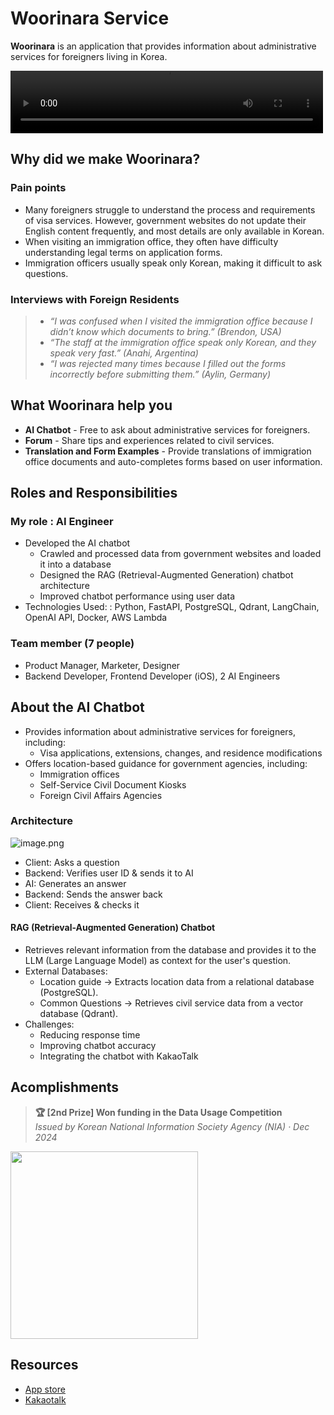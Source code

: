 # Woorinara Service

**Woorinara** is an application that provides information about administrative services for foreigners living in Korea.

<video width="500" height="100" controls>
  <source src="/portfolio/woorinara/woorinara_video.mp4" type="video/mp4">
</video>


## Why did we make Woorinara?

### Pain points

- Many foreigners struggle to understand the process and requirements of visa services. However, government websites do not update their English content frequently, and most details are only available in Korean.
- When visiting an immigration office, they often have difficulty understanding legal terms on application forms.
- Immigration officers usually speak only Korean, making it difficult to ask questions.

### Interviews with Foreign Residents

>- *“I was confused when I visited the immigration office because I didn’t know which documents to bring.” (Brendon, USA)*   
>- *“The staff at the immigration office speak only Korean, and they speak very fast.” (Anahi, Argentina)*   
>- *“I was rejected many times because I filled out the forms incorrectly before submitting them.” (Aylin, Germany)*

## What Woorinara help you

- **AI Chatbot** - Free to ask about administrative services for foreigners.
- **Forum** - Share tips and experiences related to civil services.
- **Translation and Form Examples** - Provide translations of immigration office documents and auto-completes forms based on user information.

## Roles and Responsibilities

### My role : AI Engineer

- Developed the AI chatbot
    - Crawled and processed data from government websites and loaded it into a database
    - Designed the RAG (Retrieval-Augmented Generation) chatbot architecture
    - Improved chatbot performance using user data
- Technologies Used: : Python, FastAPI, PostgreSQL, Qdrant, LangChain, OpenAI API, Docker, AWS Lambda

### Team member (7 people)

- Product Manager, Marketer, Designer
- Backend Developer, Frontend Developer (iOS), 2 AI Engineers

## About the AI Chatbot

- Provides information about administrative services for foreigners, including:
    - Visa applications, extensions, changes, and residence modifications
- Offers location-based guidance for government agencies, including:
    - Immigration offices
    - Self-Service Civil Document Kiosks
    - Foreign Civil Affairs Agencies

### Architecture

![image.png](/portfolio/woorinara/woorinara_architecture.png)

- Client: Asks a question 
- Backend: Verifies user ID & sends it to AI 
-  AI: Generates an answer 
-  Backend: Sends the answer back 
- Client: Receives & checks it

#### RAG (Retrieval-Augmented Generation) Chatbot

- Retrieves relevant information from the database and provides it to the LLM (Large Language Model) as context for the user's question.
- External Databases:
    - Location guide  → Extracts location data from a relational database (PostgreSQL).
    - Common Questions  → Retrieves civil service data from a vector database (Qdrant).
- Challenges:
    - Reducing response time
    - Improving chatbot accuracy
    - Integrating the chatbot with KakaoTalk

## Acomplishments

> **🏆 [2nd Prize] Won funding in the Data Usage Competition**   
*Issued by Korean National Information Society Agency (NIA) · Dec 2024*
<div style="display: flex; gap: 20px;">
  <img src="/about/livingLab.jpg" width="300" /> 
</div>

## Resources

- [App store](https://apps.apple.com/kr/app/woorinara/id6741319366?platform=iphone)
- [Kakaotalk](https://pf.kakao.com/_xlAxhxjn)